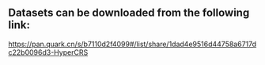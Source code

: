 ## Datasets can be downloaded from the following link:

https://pan.quark.cn/s/b7110d2f4099#/list/share/1dad4e9516d44758a6717dc22b0096d3-HyperCRS
